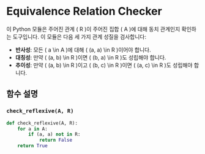 # Equivalence Relation Checker

이 Python 모듈은 주어진 관계 \( R \)이 주어진 집합 \( A \)에 대해 동치 관계인지 확인하는 도구입니다. 이 모듈은 다음 세 가지 관계 성질을 검사합니다:

- **반사성**: 모든 \( a \in A \)에 대해 \( (a, a) \in R \)이어야 합니다.
- **대칭성**: 만약 \( (a, b) \in R \)이면 \( (b, a) \in R \)도 성립해야 합니다.
- **추이성**: 만약 \( (a, b) \in R \)이고 \( (b, c) \in R \)이면 \( (a, c) \in R \)도 성립해야 합니다.

## 함수 설명

### `check_reflexive(A, R)`

```python
def check_reflexive(A, R):
    for a in A:
        if (a, a) not in R:
            return False
    return True
